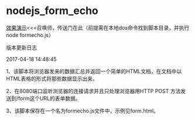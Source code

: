 # nodejs_form_echo 

[效果演示](https://mengjielee.github.io/nodejs_form_echo/)<<<召唤师，传送门在此（前提需在本地dos命令找到脚本目录，并执行node formecho.js）

版本更新日志

2017-04-18 14:48:45


1、该脚本将浏览器发来的数据汇总并返回一个简单的HTML文档，在文档中以HTML表格的形式将那些数据显示出来。


2、在8080端口监听浏览器的连接请求并且只处理浏览器用HTTP POST 方法发送到/form这个URL的表单数据。


3、该脚本保存在一个名为formecho.js文件中，示例见form.html。
